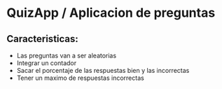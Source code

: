 # QuizApp / Aplicacion de preguntas

## Caracteristicas:
* Las preguntas van a ser aleatorias
* Integrar un contador
* Sacar el porcentaje de las respuestas bien y las incorrectas
* Tener un maximo de respuestas incorrectas
